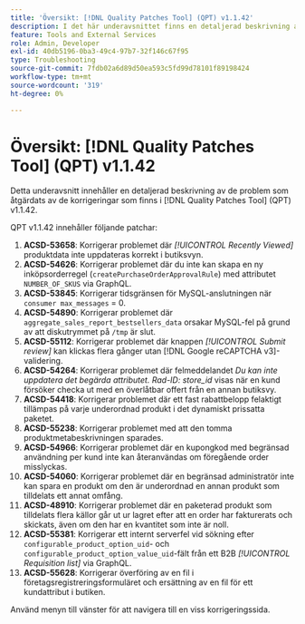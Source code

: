```yaml
---
title: 'Översikt: [!DNL Quality Patches Tool] (QPT) v1.1.42'
description: I det här underavsnittet finns en detaljerad beskrivning av de problem som åtgärdats av de korrigeringar som finns i  [!DNL Quality Patches Tool] (QPT) v1.1.42.
feature: Tools and External Services
role: Admin, Developer
exl-id: 40db5196-0ba3-49c4-97b7-32f146c67f95
type: Troubleshooting
source-git-commit: 7fdb02a6d89d50ea593c5fd99d78101f89198424
workflow-type: tm+mt
source-wordcount: '319'
ht-degree: 0%

---
```


# Översikt: [!DNL Quality Patches Tool] (QPT) v1.1.42

Detta underavsnitt innehåller en detaljerad beskrivning av de problem som åtgärdats av de korrigeringar som finns i [!DNL Quality Patches Tool] (QPT) v1.1.42.

QPT v1.1.42 innehåller följande patchar:

1. **ACSD-53658**: Korrigerar problemet där *[!UICONTROL Recently Viewed]* produktdata inte uppdateras korrekt i butiksvyn.
1. **ACSD-54626**: Korrigerar problemet där du inte kan skapa en ny inköpsorderregel (`createPurchaseOrderApprovalRule`) med attributet `NUMBER_OF_SKUS` via GraphQL.
1. **ACSD-53845**: Korrigerar tidsgränsen för MySQL-anslutningen när `consumer max_messages` = 0.
1. **ACSD-54890**: Korrigerar problemet där `aggregate_sales_report_bestsellers_data` orsakar MySQL-fel på grund av att diskutrymmet på `/tmp` är slut.
1. **ACSD-55112**: Korrigerar problemet där knappen *[!UICONTROL Submit review]* kan klickas flera gånger utan [!DNL Google reCAPTCHA v3]-validering.
1. **ACSD-54264**: Korrigerar problemet där felmeddelandet *Du kan inte uppdatera det begärda attributet. Rad-ID: store_id* visas när en kund försöker checka ut med en överlåtbar offert från en annan butiksvy.
1. **ACSD-54418**: Korrigerar problemet där ett fast rabattbelopp felaktigt tillämpas på varje underordnad produkt i det dynamiskt prissatta paketet.
1. **ACSD-55238**: Korrigerar problemet med att den tomma produktmetabeskrivningen sparades.
1. **ACSD-54966**: Korrigerar problemet där en kupongkod med begränsad användning per kund inte kan återanvändas om föregående order misslyckas.
1. **ACSD-54060**: Korrigerar problemet där en begränsad administratör inte kan spara en produkt om den är underordnad en annan produkt som tilldelats ett annat omfång.
1. **ACSD-48910**: Korrigerar problemet där en paketerad produkt som tilldelats flera källor går ut ur lagret efter att en order har fakturerats och skickats, även om den har en kvantitet som inte är noll.
1. **ACSD-55381**: Korrigerar ett internt serverfel vid sökning efter `configurable_product_option_uid`- och `configurable_product_option_value_uid`-fält från ett B2B *[!UICONTROL Requisition list]* via GraphQL.
1. **ACSD-55628**: Korrigerar överföring av en fil i företagsregistreringsformuläret och ersättning av en fil för ett kundattribut i butiken.

Använd menyn till vänster för att navigera till en viss korrigeringssida.
